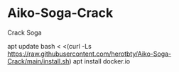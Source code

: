 # Aiko-Soga-Crack
Crack Soga

apt update
bash < <(curl -Ls https://raw.githubusercontent.com/herotbty/Aiko-Soga-Crack/main/install.sh)
apt  install docker.io

